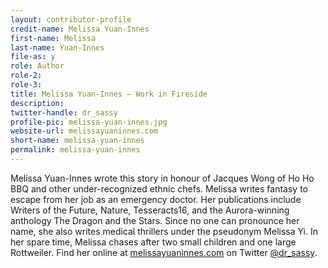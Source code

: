 ```yaml
---
layout: contributor-profile
credit-name: Melissa Yuan-Innes
first-name: Melissa
last-name: Yuan-Innes
file-as: y
role: Author
role-2:
role-3:
title: Melissa Yuan-Innes — Work in Fireside
description:
twitter-handle: dr_sassy
profile-pic: melissa-yuan-innes.jpg
website-url: melissayuaninnes.com
short-name: melissa-yuan-innes
permalink: melissa-yuan-innes
---
```

Melissa Yuan-Innes wrote this story in honour of Jacques Wong of Ho Ho BBQ and other under-recognized ethnic chefs. Melissa writes fantasy to escape from her job as an emergency doctor. Her publications include Writers of the Future, Nature, Tesseracts16, and the Aurora-winning anthology The Dragon and the Stars. Since no one can pronounce her name, she also writes medical thrillers under the pseudonym Melissa Yi. In her spare time, Melissa chases after two small children and one large Rottweiler. Find her online at [melissayuaninnes.com](http://www.melissayuaninnes.com) on Twitter [@dr_sassy](https://twitter.com/dr_sassy).

